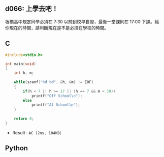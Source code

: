 ## d066: 上學去吧！
板橋高中規定同學必須在 7:30 以前到校早自習，最後一堂課則在 17:00 下課。給你現在的時間，請判斷現在是不是必須在學校的時間。

## C
```C
#include<stdio.h>

int main(void)
{
	int h, m;
	
	while(scanf("%d %d", &h, &m) != EOF)
	{
		if(h < 7 || h >= 17 || (h == 7 && m < 30))
			printf("Off School\n");
		else
			printf("At School\n");
	}
	
	return 0;
}
```
 * Result : `AC (2ms, 104KB)`

## Python
